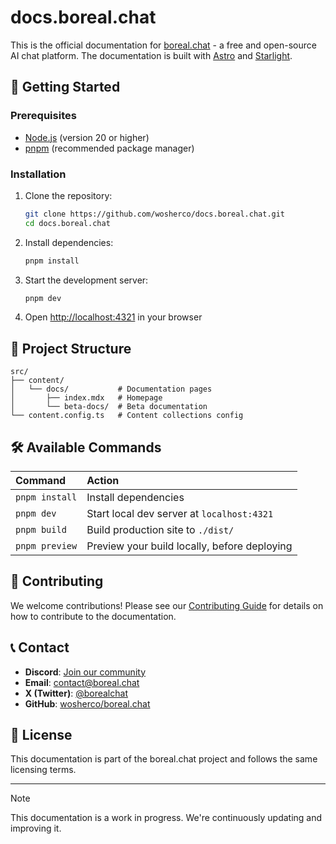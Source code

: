 # docs.boreal.chat

This is the official documentation for [boreal.chat](https://boreal.chat) - a free and open-source AI chat platform. The documentation is built with [Astro](https://astro.build) and [Starlight](https://starlight.astro.build).

## 🚀 Getting Started

### Prerequisites

- [Node.js](https://nodejs.org) (version 20 or higher)
- [pnpm](https://pnpm.io) (recommended package manager)

### Installation

1. Clone the repository:

   ```bash
   git clone https://github.com/wosherco/docs.boreal.chat.git
   cd docs.boreal.chat
   ```

2. Install dependencies:

   ```bash
   pnpm install
   ```

3. Start the development server:

   ```bash
   pnpm dev
   ```

4. Open [http://localhost:4321](http://localhost:4321) in your browser

## 📁 Project Structure

```
src/
├── content/
│   └── docs/           # Documentation pages
│       ├── index.mdx   # Homepage
│       └── beta-docs/  # Beta documentation
└── content.config.ts   # Content collections config
```

## 🛠️ Available Commands

| Command        | Action                                       |
| :------------- | :------------------------------------------- |
| `pnpm install` | Install dependencies                         |
| `pnpm dev`     | Start local dev server at `localhost:4321`   |
| `pnpm build`   | Build production site to `./dist/`           |
| `pnpm preview` | Preview your build locally, before deploying |

## 📝 Contributing

We welcome contributions! Please see our [Contributing Guide](./CONTRIBUTING.md) for details on how to contribute to the documentation.

## 📞 Contact

- **Discord**: [Join our community](https://discord.com/invite/knDFUB5UtU)
- **Email**: [contact@boreal.chat](mailto:contact@boreal.chat)
- **X (Twitter)**: [@borealchat](https://x.com/borealchat)
- **GitHub**: [wosherco/boreal.chat](https://github.com/wosherco/boreal.chat)

## 📄 License

This documentation is part of the boreal.chat project and follows the same licensing terms.

---

> [!NOTE]
> This documentation is a work in progress. We're continuously updating and improving it.
